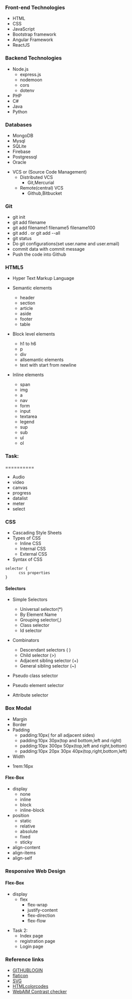### Front-end Technologies

- HTML
- CSS
- JavaScript
- Bootstrap framework
- Angular Framework
- ReactJS

### Backend Technologies

- Node.js
    - express.js
    - nodemoon
    - cors
    - dotenv
- PHP
- C#
- Java
- Python

### Databases

- MongoDB
- Mysql
- SQLite
- Firebase
- Postgressql
- Oracle

+ VCS or (Source Code Management)
    - Distributed VCS
        - Git,Mercurial
    - Remote(central) VCS
        - Github,Bitbucket
###  Git
- git init
- git add filename
- git add filename1 filename5 filename100
- git add . or git add --all
- git status
- Do git configurations(set user.name and user.email)
- commit data with commit message
- Push the code into Github

### HTML5
- Hyper Text Markup Language
- Semantic elements
    - header
    - section
    - article
    - aside
    - footer
    - table

- Block level elements
    - h1 to h6
    - p
    - div
    - allsemantic elements
    - text with start from newline

- Inline elements
    - span
    - img
    - a
    - nav
    - form
    - input
    - textarea
    - legend
    - sup
    - sub
    - ul
    - ol

### Task:
==========
- Audio
- video
- canvas
- progress
- datalist
- meter
- select

### CSS
+ Cascading Style Sheets
+ Types of CSS
    - Inline CSS
    - Internal CSS
    - External CSS
+ Syntax of CSS
```
selector {
      css properties
}

```

#### Selectors
+ Simple Selectors
  - Universal selector(*)
  - By Element Name
  - Grouping selector(,)
  - Class selector
  - Id selector

+ Combinators
  + Descendant selectors ( )
  + Child selector (>)
  + Adjacent sibling selector (+)
  + General sibling selector (~)
+ Pseudo class selector
+ Pseudo element selector
+ Attribute selector

### Box Modal

+ Margin
+ Border
+ Padding
  - padding:10px( for all adjacent sides)
  - padding:10px 30px(top and bottom,left and right)
  - padding:10px 300px 50px(top,left and right,bottom)
  - padding:10px 20px 30px 40px(top,right,bottom,left)
+ Width
- 1rem:16px

#### Flex-Box
+ display
   - none
   - inline
   - block
   - inline-block
+ position
    - static
    - relative
    - absolute
    - fixed
    - sticky
+ align-content
+ align-items
+ align-self

### Responsive Web Design
#### Flex-Box
- display
  - flex
    - flex-wrap
    - justify-content
    - flex-direction
    - flex-flow
+ Task 2:
  - Index page
  - registration page
  - Login page

### Reference links
- [GITHUBLOGIN](https://github.com/Hasitha17-git/SVEC)
- [flaticon](https://www.flaticon.com/)
- [SVG](https://freesvg.org/)
- [HTMLcolorcodes](https://htmlcolorcodes.com/)
- [WebAIM Contrast checker](https://webaim.org/resources/contrastchecker/)
